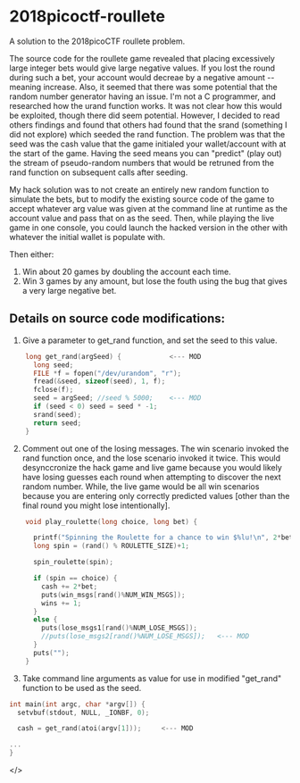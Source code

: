 # 2018picoctf-roullete
A solution to the 2018picoCTF roullete problem.

The source code for the roullete game revealed that placing excessively large integer bets would give large negative values. If you lost the round during such a bet, your account would decreae by a negative amount -- meaning increase. Also, it seemed that there was some potential that the random number generator having an issue. I'm not a C programmer, and researched how the urand function works. It was not clear how this would be exploited, though there did seem potential. However, I decided to read others findings and found that others had found that the srand (something I did not explore) which seeded the rand function. The problem was that the seed was the cash value that the game initialed your wallet/account with at the start of the game. Having the seed means you can "predict" (play out) the stream of pseudo-random numbers that would be retruned from the rand function on subsequent calls after seeding.

My hack solution was to not create an entirely new random function to simulate the bets, but to modify the existing source code of the game to accept whatever arg value was given at the command line at runtime as the account value and pass that on as the seed. Then, while playing the live game in one console, you could launch the hacked version in the other with whatever the initial wallet is populate with.

Then either:
1. Win about 20 games by doubling the account each time.
2. Win 3 games by any amount, but lose the fouth using the bug that gives a very large negative bet.

Details on source code modifications:
--------------------------------------
1. Give a parameter to get_rand function, and set the seed to this value.
``` C
    long get_rand(argSeed) {            <--- MOD
      long seed;
      FILE *f = fopen("/dev/urandom", "r");
      fread(&seed, sizeof(seed), 1, f);
      fclose(f);
      seed = argSeed; //seed % 5000;    <--- MOD
      if (seed < 0) seed = seed * -1;
      srand(seed);
      return seed;
    }
```

2. Comment out one of the losing messages. The win scenario invoked the rand function once, and the lose scenario invoked it twice. This would desynccronize the hack game and live game because you would likely have losing guesses each round when attempting to discover the next random number. While, the live game would be all win scenarios because you are entering only correctly predicted values [other than the final round you might lose intentionally].
```C
    void play_roulette(long choice, long bet) {

      printf("Spinning the Roulette for a chance to win $%lu!\n", 2*bet);
      long spin = (rand() % ROULETTE_SIZE)+1;

      spin_roulette(spin);

      if (spin == choice) {
        cash += 2*bet;
        puts(win_msgs[rand()%NUM_WIN_MSGS]);
        wins += 1;
      }
      else {
        puts(lose_msgs1[rand()%NUM_LOSE_MSGS]);
        //puts(lose_msgs2[rand()%NUM_LOSE_MSGS]);   <--- MOD
      }
      puts("");
    }
```
3. Take command line arguments as value for use in modified "get_rand" function to be used as the seed.
```C
int main(int argc, char *argv[]) {
  setvbuf(stdout, NULL, _IONBF, 0);

  cash = get_rand(atoi(argv[1]));     <--- MOD

...
}
```

</>
